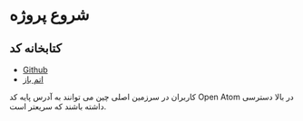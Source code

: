 # شروع پروژه

## کتابخانه کد

* [Github](https://github.com/3TiSite)
* [اتم باز](https://atomgit.com/orgs/3ti)

کاربران در سرزمین اصلی چین می توانند به آدرس پایه کد Open Atom در بالا دسترسی داشته باشند که سریعتر است.
